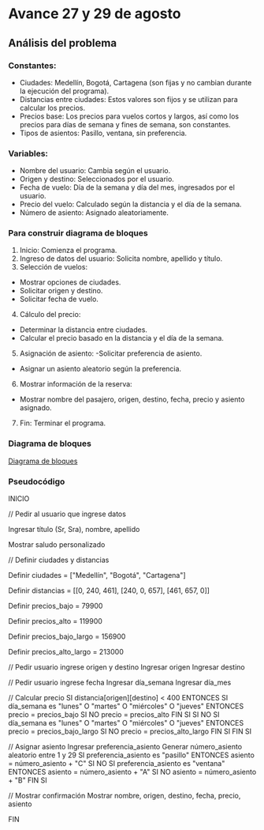 # Avance 27 y 29 de agosto

## Análisis del problema 

### Constantes:
- Ciudades: Medellín, Bogotá, Cartagena (son fijas y no cambian durante la ejecución del programa).
- Distancias entre ciudades: Estos valores son fijos y se utilizan para calcular los precios.
- Precios base: Los precios para vuelos cortos y largos, así como los precios para días de semana y fines de semana, son constantes.
- Tipos de asientos: Pasillo, ventana, sin preferencia.

### Variables:
- Nombre del usuario: Cambia según el usuario.
- Origen y destino: Seleccionados por el usuario.
- Fecha de vuelo: Día de la semana y día del mes, ingresados por el usuario.
- Precio del vuelo: Calculado según la distancia y el día de la semana.
- Número de asiento: Asignado aleatoriamente.

### Para construir diagrama de bloques
1.	Inicio: Comienza el programa.
2.	Ingreso de datos del usuario: Solicita nombre, apellido y título.
3.	Selección de vuelos:
- Mostrar opciones de ciudades.
- Solicitar origen y destino.
- Solicitar fecha de vuelo.
4.	Cálculo del precio:
- Determinar la distancia entre ciudades.
- Calcular el precio basado en la distancia y el día de la semana.
5.	Asignación de asiento:
-Solicitar preferencia de asiento.
- Asignar un asiento aleatorio según la preferencia.
6.	Mostrar información de la reserva:
- Mostrar nombre del pasajero, origen, destino, fecha, precio y asiento asignado.
7.	Fin: Terminar el programa.

### Diagrama de bloques 
[Diagrama de bloques](https://miro.com/app/board/uXjVKkvjbIo=/?share_link_id=984604946339)

### Pseudocódigo

INICIO 

  // Pedir al usuario que ingrese datos 

  Ingresar título (Sr, Sra), nombre, apellido 

  Mostrar saludo personalizado

  // Definir ciudades y distancias

  Definir ciudades = ["Medellín", "Bogotá", "Cartagena"] 

  Definir distancias = [[0, 240, 461], [240, 0, 657], [461, 657, 0]] 

  
  Definir precios_bajo = 79900  

  Definir precios_alto = 119900

  Definir precios_bajo_largo = 156900 
  
  Definir precios_alto_largo = 213000

  // Pedir usuario ingrese origen y destino 
  Ingresar origen 
  Ingresar destino
  
  // Pedir usuario ingrese fecha 
  Ingresar día_semana 
  Ingresar día_mes

  // Calcular precio 
  SI distancia[origen][destino] < 400 ENTONCES 
     SI día_semana es "lunes" O "martes" O "miércoles" O "jueves" ENTONCES 
            precio = precios_bajo 
     SI NO 
            precio = precios_alto 
     FIN SI
  SI NO
     SI día_semana es "lunes" O "martes" O "miércoles" O "jueves" ENTONCES 
         precio = precios_bajo_largo 
     SI NO 
         precio = precios_alto_largo 
     FIN SI
  FIN SI

   // Asignar asiento
   Ingresar preferencia_asiento 
   Generar número_asiento aleatorio entre 1 y 29
   SI preferencia_asiento es "pasillo" ENTONCES 
      asiento = número_asiento + "C" 
  SI NO SI preferencia_asiento es "ventana" ENTONCES
      asiento = número_asiento + "A" 
  SI NO 
      asiento = número_asiento + "B"
  FIN SI

   // Mostrar confirmación
   Mostrar nombre, origen, destino, fecha, precio, asiento

 FIN